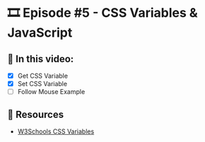 # 🎞️ Episode #5 - CSS Variables & JavaScript

## 📝 In this video:
- [x] Get CSS Variable
- [x] Set CSS Variable
- [ ] Follow Mouse Example

## 🔗 Resources
- [W3Schools CSS Variables](https://www.w3schools.com/css/css3_variables.asp)
